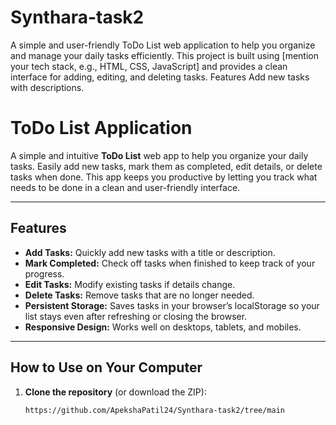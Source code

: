 # Synthara-task2
A simple and user-friendly ToDo List web application to help you organize and manage your daily tasks efficiently. This project is built using [mention your tech stack, e.g., HTML, CSS, JavaScript] and provides a clean interface for adding, editing, and deleting tasks.  Features Add new tasks with descriptions.  

# ToDo List Application

A simple and intuitive **ToDo List** web app to help you organize your daily tasks. Easily add new tasks, mark them as completed, edit details, or delete tasks when done. This app keeps you productive by letting you track what needs to be done in a clean and user-friendly interface.

---

## Features

- **Add Tasks:** Quickly add new tasks with a title or description.
- **Mark Completed:** Check off tasks when finished to keep track of your progress.
- **Edit Tasks:** Modify existing tasks if details change.
- **Delete Tasks:** Remove tasks that are no longer needed.
- **Persistent Storage:** Saves tasks in your browser’s localStorage so your list stays even after refreshing or closing the browser.
- **Responsive Design:** Works well on desktops, tablets, and mobiles.

---

## How to Use on Your Computer

1. **Clone the repository** (or download the ZIP):
   ```bash
   https://github.com/ApekshaPatil24/Synthara-task2/tree/main
